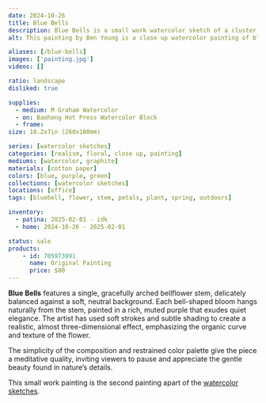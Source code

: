 ```yaml
---
date: 2024-10-26
title: Blue Bells
description: Blue Bells is a small work watercolor sketch of a cluster of an orange lily flower.
alt: This painting by Ben Young is a close up watercolor painting of blue bell flowers.

aliases: [/blue-bells]
images: ['painting.jpg']
videos: []

ratio: landscape
disliked: true

supplies:
  - medium: M Graham Watercolor
  - on: Baohong Hot Press Watercolor Block
  - frame: 
size: 10.2x7in (260x180mm)

series: [watercolor sketches]
categories: [realism, floral, close up, painting]
mediums: [watercolor, graphite]
materials: [cotton paper]
colors: [blue, purple, green]
collections: [watercolor sketches]
locations: [office]
tags: [bluebell, flower, stem, petals, plant, spring, outdoors]

inventory:
  - patina: 2025-02-01 - idk
  - home: 2024-10-26 - 2025-02-01

status: sale
products:
    - id: 705973991
      name: Original Painting
      price: $80
---
```


**Blue Bells** features a single, gracefully arched bellflower stem, delicately balanced against a soft, neutral background. Each bell-shaped bloom hangs naturally from the stem, painted in a rich, muted purple that exudes quiet elegance. The artist has used soft strokes and subtle shading to create a realistic, almost three-dimensional effect, emphasizing the organic curve and texture of the flower.

The simplicity of the composition and restrained color palette give the piece a meditative quality, inviting viewers to pause and appreciate the gentle beauty found in nature’s details.

<!--more-->

This small work painting is the second painting apart of the [watercolor sketches](/collections/watercolor-sketches/).